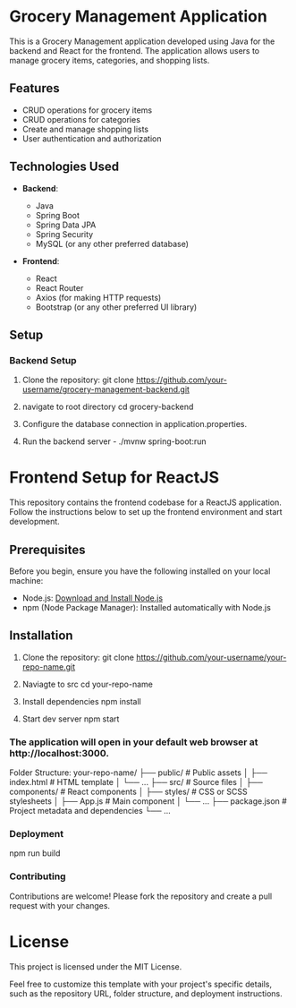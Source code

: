 # Grocery Management Application

This is a Grocery Management application developed using Java for the backend and React for the frontend. The application allows users to manage grocery items, categories, and shopping lists.

## Features

- CRUD operations for grocery items
- CRUD operations for categories
- Create and manage shopping lists
- User authentication and authorization

## Technologies Used

- **Backend**:
  - Java
  - Spring Boot
  - Spring Data JPA
  - Spring Security
  - MySQL (or any other preferred database)

- **Frontend**:
  - React
  - React Router
  - Axios (for making HTTP requests)
  - Bootstrap (or any other preferred UI library)

## Setup

### Backend Setup

1. Clone the repository:
   git clone https://github.com/your-username/grocery-management-backend.git


2. navigate to root directory
   cd grocery-backend

3. Configure the database connection in application.properties.

4. Run the backend server - 
  ./mvnw spring-boot:run

# Frontend Setup for ReactJS

This repository contains the frontend codebase for a ReactJS application. Follow the instructions below to set up the frontend environment and start development.

## Prerequisites

Before you begin, ensure you have the following installed on your local machine:

- Node.js: [Download and Install Node.js](https://nodejs.org/)
- npm (Node Package Manager): Installed automatically with Node.js

## Installation

1. Clone the repository:
   git clone https://github.com/your-username/your-repo-name.git

2. Naviagte to src
   cd your-repo-name

3. Install dependencies
   npm install

4. Start dev server
   npm start

### The application will open in your default web browser at http://localhost:3000.

Folder Structure:
your-repo-name/
  ├── public/            # Public assets
  │   ├── index.html     # HTML template
  │   └── ...
  ├── src/               # Source files
  │   ├── components/    # React components
  │   ├── styles/        # CSS or SCSS stylesheets
  │   ├── App.js         # Main component
  │   └── ...
  ├── package.json       # Project metadata and dependencies
  └── ...


### Deployment

  npm run build

### Contributing
Contributions are welcome! Please fork the repository and create a pull request with your changes.

# License
This project is licensed under the MIT License.

Feel free to customize this template with your project's specific details, such as the repository URL, folder structure, and deployment instructions.
